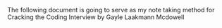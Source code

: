 The following document is going to serve as my note taking method for 
Cracking the Coding Interview by Gayle Laakmann Mcdowell

